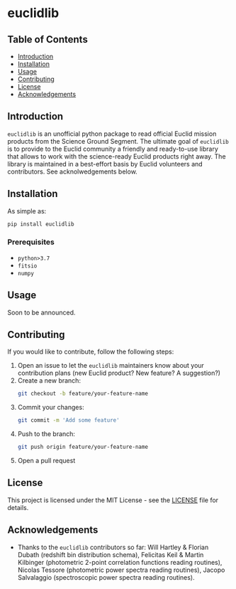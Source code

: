 # euclidlib

## Table of Contents

- [Introduction](#introduction)
- [Installation](#installation)
- [Usage](#usage)
- [Contributing](#contributing)
- [License](#license)
- [Acknowledgements](#acknowledgements)

## Introduction

`euclidlib` is an unofficial python package to read official Euclid mission products from the Science Ground Segment. The ultimate goal of `euclidlib` is to provide to the Euclid community a friendly and ready-to-use library that allows to work with the science-ready Euclid products right away. The library is maintained in a best-effort basis by Euclid volunteers and contributors. See acknolwedgements below.

## Installation

As simple as:

```sh
pip install euclidlib
```

### Prerequisites

- `python>3.7`
- `fitsio`
- `numpy`

## Usage

Soon to be announced.

## Contributing

If you would like to contribute, follow the following steps:

1. Open an issue to let the `euclidlib` maintainers know about your contribution plans (new Euclid product? New feature? A suggestion?)
2. Create a new branch:
   ```sh
   git checkout -b feature/your-feature-name
   ```
3. Commit your changes:
   ```sh
   git commit -m 'Add some feature'
   ```
4. Push to the branch:
   ```sh
   git push origin feature/your-feature-name
   ```
5. Open a pull request

## License

This project is licensed under the MIT License - see the [LICENSE](LICENSE) file for details.

## Acknowledgements

- Thanks to the `euclidlib` contributors so far: Will Hartley & Florian Dubath (redshift bin distribution schema), Felicitas Keil & Martin Kilbinger (photometric 2-point correlation functions reading routines), Nicolas Tessore (photometric power spectra reading routines), Jacopo Salvalaggio (spectroscopic power spectra reading routines).
